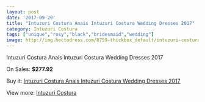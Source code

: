 ```yaml
---
layout: post
date: '2017-09-20'
title: "Intuzuri Costura Anais Intuzuri Costura Wedding Dresses 2017"
category: Intuzuri Costura
tags: ["unique","rosy","black","bridesmaid","wedding"]
image: http://img.hectodress.com/8759-thickbox_default/intuzuri-costura-anais-intuzuri-costura-wedding-dresses-2013.jpg
---
```

Intuzuri Costura Anais Intuzuri Costura Wedding Dresses 2017

On Sales: **$277.92**
<a href="https://www.hectodress.com/intuzuri-costura/4406-intuzuri-costura-anais-intuzuri-costura-wedding-dresses-2013.html"><amp-img layout="responsive" width="600" height="600" src="//img.hectodress.com/8759-thickbox_default/intuzuri-costura-anais-intuzuri-costura-wedding-dresses-2013.jpg" alt="Intuzuri Costura Anais Intuzuri Costura Wedding Dresses 2017 0" /></a>
<a href="https://www.hectodress.com/intuzuri-costura/4406-intuzuri-costura-anais-intuzuri-costura-wedding-dresses-2013.html"><amp-img layout="responsive" width="600" height="600" src="//img.hectodress.com/8760-thickbox_default/intuzuri-costura-anais-intuzuri-costura-wedding-dresses-2013.jpg" alt="Intuzuri Costura Anais Intuzuri Costura Wedding Dresses 2017 1" /></a>

Buy it: [Intuzuri Costura Anais Intuzuri Costura Wedding Dresses 2017](https://www.hectodress.com/intuzuri-costura/4406-intuzuri-costura-anais-intuzuri-costura-wedding-dresses-2013.html "Intuzuri Costura Anais Intuzuri Costura Wedding Dresses 2017")

View more: [Intuzuri Costura](https://www.hectodress.com/76-intuzuri-costura "Intuzuri Costura")